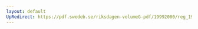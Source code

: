 ```yaml
---
layout: default
UpRedirect: https://pdf.swedeb.se/riksdagen-volumeG-pdf/19992000/reg_19992000/reg_19992000_0356.pdf
---
```


